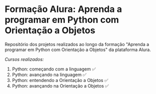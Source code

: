 # Formação Alura: Aprenda a programar em Python com Orientação a Objetos

Repositório dos projetos realizados ao longo da formação "Aprenda a programar em Python com Orientação a Objetos" da plataforma Alura.

*Cursos realizados:*
1. Python: começando com a linguagem ✅
2. Python: avançando na linguagem ✅
3. Python: entendendo a Orientação a Objetos ✅
4. Python: avançando na Orientação a Objetos ✅
